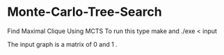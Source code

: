 # Monte-Carlo-Tree-Search
Find Maximal Clique Using MCTS 
To run this type make and ./exe < input

The input graph is a matrix of 0 and 1 . 
